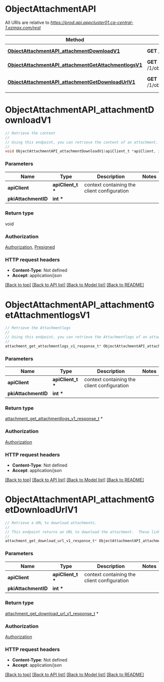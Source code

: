 # ObjectAttachmentAPI

All URIs are relative to *https://prod.api.appcluster01.ca-central-1.ezmax.com/rest*

Method | HTTP request | Description
------------- | ------------- | -------------
[**ObjectAttachmentAPI_attachmentDownloadV1**](ObjectAttachmentAPI.md#ObjectAttachmentAPI_attachmentDownloadV1) | **GET** /1/object/attachment/{pkiAttachmentID}/download | Retrieve the content
[**ObjectAttachmentAPI_attachmentGetAttachmentlogsV1**](ObjectAttachmentAPI.md#ObjectAttachmentAPI_attachmentGetAttachmentlogsV1) | **GET** /1/object/attachment/{pkiAttachmentID}/getAttachmentlogs | Retrieve the Attachmentlogs
[**ObjectAttachmentAPI_attachmentGetDownloadUrlV1**](ObjectAttachmentAPI.md#ObjectAttachmentAPI_attachmentGetDownloadUrlV1) | **GET** /1/object/attachment/{pkiAttachmentID}/getDownloadUrl | Retrieve a URL to download attachments.


# **ObjectAttachmentAPI_attachmentDownloadV1**
```c
// Retrieve the content
//
// Using this endpoint, you can retrieve the content of an attachment.
//
void ObjectAttachmentAPI_attachmentDownloadV1(apiClient_t *apiClient, int pkiAttachmentID);
```

### Parameters
Name | Type | Description  | Notes
------------- | ------------- | ------------- | -------------
**apiClient** | **apiClient_t \*** | context containing the client configuration |
**pkiAttachmentID** | **int \*** |  | 

### Return type

void

### Authorization

[Authorization](../README.md#Authorization), [Presigned](../README.md#Presigned)

### HTTP request headers

 - **Content-Type**: Not defined
 - **Accept**: application/json

[[Back to top]](#) [[Back to API list]](../README.md#documentation-for-api-endpoints) [[Back to Model list]](../README.md#documentation-for-models) [[Back to README]](../README.md)

# **ObjectAttachmentAPI_attachmentGetAttachmentlogsV1**
```c
// Retrieve the Attachmentlogs
//
// Using this endpoint, you can retrieve the Attachmentlogs of an attachment.
//
attachment_get_attachmentlogs_v1_response_t* ObjectAttachmentAPI_attachmentGetAttachmentlogsV1(apiClient_t *apiClient, int pkiAttachmentID);
```

### Parameters
Name | Type | Description  | Notes
------------- | ------------- | ------------- | -------------
**apiClient** | **apiClient_t \*** | context containing the client configuration |
**pkiAttachmentID** | **int \*** |  | 

### Return type

[attachment_get_attachmentlogs_v1_response_t](attachment_get_attachmentlogs_v1_response.md) *


### Authorization

[Authorization](../README.md#Authorization)

### HTTP request headers

 - **Content-Type**: Not defined
 - **Accept**: application/json

[[Back to top]](#) [[Back to API list]](../README.md#documentation-for-api-endpoints) [[Back to Model list]](../README.md#documentation-for-models) [[Back to README]](../README.md)

# **ObjectAttachmentAPI_attachmentGetDownloadUrlV1**
```c
// Retrieve a URL to download attachments.
//
// This endpoint returns an URL to download the attachment.  These links will expire after 5 minutes so the download of the file should be made soon after retrieving the link.
//
attachment_get_download_url_v1_response_t* ObjectAttachmentAPI_attachmentGetDownloadUrlV1(apiClient_t *apiClient, int pkiAttachmentID);
```

### Parameters
Name | Type | Description  | Notes
------------- | ------------- | ------------- | -------------
**apiClient** | **apiClient_t \*** | context containing the client configuration |
**pkiAttachmentID** | **int \*** |  | 

### Return type

[attachment_get_download_url_v1_response_t](attachment_get_download_url_v1_response.md) *


### Authorization

[Authorization](../README.md#Authorization)

### HTTP request headers

 - **Content-Type**: Not defined
 - **Accept**: application/json

[[Back to top]](#) [[Back to API list]](../README.md#documentation-for-api-endpoints) [[Back to Model list]](../README.md#documentation-for-models) [[Back to README]](../README.md)


